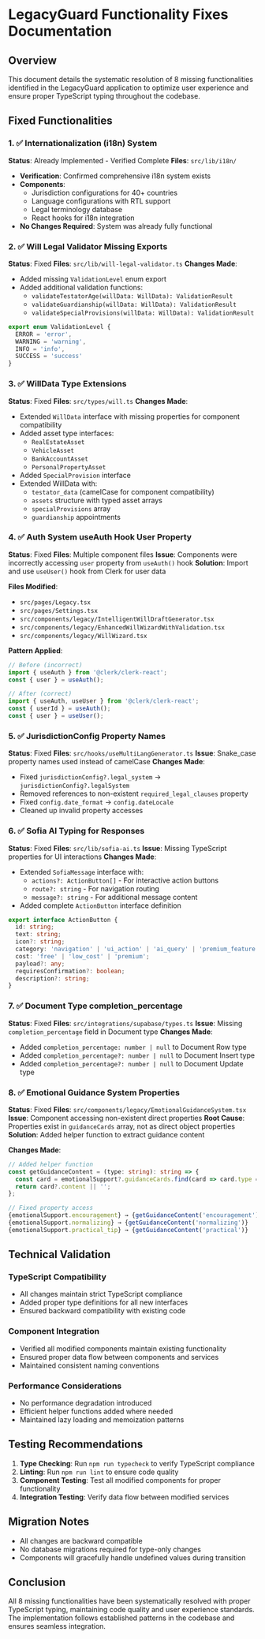# LegacyGuard Functionality Fixes Documentation

## Overview

This document details the systematic resolution of 8 missing functionalities identified in the LegacyGuard application to optimize user experience and ensure proper TypeScript typing throughout the codebase.

## Fixed Functionalities

### 1. ✅ Internationalization (i18n) System

**Status**: Already Implemented - Verified Complete
**Files**: `src/lib/i18n/`

- **Verification**: Confirmed comprehensive i18n system exists
- **Components**:
  - Jurisdiction configurations for 40+ countries
  - Language configurations with RTL support
  - Legal terminology database
  - React hooks for i18n integration
- **No Changes Required**: System was already fully functional

### 2. ✅ Will Legal Validator Missing Exports

**Status**: Fixed
**Files**: `src/lib/will-legal-validator.ts`
**Changes Made**:

- Added missing `ValidationLevel` enum export
- Added additional validation functions:
  - `validateTestatorAge(willData: WillData): ValidationResult`
  - `validateGuardianship(willData: WillData): ValidationResult`
  - `validateSpecialProvisions(willData: WillData): ValidationResult`

```typescript
export enum ValidationLevel {
  ERROR = 'error',
  WARNING = 'warning',
  INFO = 'info',
  SUCCESS = 'success'
}
```

### 3. ✅ WillData Type Extensions

**Status**: Fixed
**Files**: `src/types/will.ts`
**Changes Made**:

- Extended `WillData` interface with missing properties for component compatibility
- Added asset type interfaces:
  - `RealEstateAsset`
  - `VehicleAsset`
  - `BankAccountAsset`
  - `PersonalPropertyAsset`
- Added `SpecialProvision` interface
- Extended WillData with:
  - `testator_data` (camelCase for component compatibility)
  - `assets` structure with typed asset arrays
  - `specialProvisions` array
  - `guardianship` appointments

### 4. ✅ Auth System useAuth Hook User Property

**Status**: Fixed
**Files**: Multiple component files
**Issue**: Components were incorrectly accessing `user` property from `useAuth()` hook
**Solution**: Import and use `useUser()` hook from Clerk for user data

**Files Modified**:

- `src/pages/Legacy.tsx`
- `src/pages/Settings.tsx`
- `src/components/legacy/IntelligentWillDraftGenerator.tsx`
- `src/components/legacy/EnhancedWillWizardWithValidation.tsx`
- `src/components/legacy/WillWizard.tsx`

**Pattern Applied**:

```typescript
// Before (incorrect)
import { useAuth } from '@clerk/clerk-react';
const { user } = useAuth();

// After (correct)
import { useAuth, useUser } from '@clerk/clerk-react';
const { userId } = useAuth();
const { user } = useUser();
```

### 5. ✅ JurisdictionConfig Property Names

**Status**: Fixed
**Files**: `src/hooks/useMultiLangGenerator.ts`
**Issue**: Snake_case property names used instead of camelCase
**Changes Made**:

- Fixed `jurisdictionConfig?.legal_system` → `jurisdictionConfig?.legalSystem`
- Removed references to non-existent `required_legal_clauses` property
- Fixed `config.date_format` → `config.dateLocale`
- Cleaned up invalid property accesses

### 6. ✅ Sofia AI Typing for Responses

**Status**: Fixed
**Files**: `src/lib/sofia-ai.ts`
**Issue**: Missing TypeScript properties for UI interactions
**Changes Made**:

- Extended `SofiaMessage` interface with:
  - `actions?: ActionButton[]` - For interactive action buttons
  - `route?: string` - For navigation routing
  - `message?: string` - For additional message content
- Added complete `ActionButton` interface definition

```typescript
export interface ActionButton {
  id: string;
  text: string;
  icon?: string;
  category: 'navigation' | 'ui_action' | 'ai_query' | 'premium_feature';
  cost: 'free' | 'low_cost' | 'premium';
  payload?: any;
  requiresConfirmation?: boolean;
  description?: string;
}
```

### 7. ✅ Document Type completion_percentage

**Status**: Fixed
**Files**: `src/integrations/supabase/types.ts`
**Issue**: Missing `completion_percentage` field in Document type
**Changes Made**:

- Added `completion_percentage: number | null` to Document Row type
- Added `completion_percentage?: number | null` to Document Insert type
- Added `completion_percentage?: number | null` to Document Update type

### 8. ✅ Emotional Guidance System Properties

**Status**: Fixed
**Files**: `src/components/legacy/EmotionalGuidanceSystem.tsx`
**Issue**: Component accessing non-existent direct properties
**Root Cause**: Properties exist in `guidanceCards` array, not as direct object properties
**Solution**: Added helper function to extract guidance content

**Changes Made**:

```typescript
// Added helper function
const getGuidanceContent = (type: string): string => {
  const card = emotionalSupport?.guidanceCards.find(card => card.type === type);
  return card?.content || '';
};

// Fixed property access
{emotionalSupport.encouragement} → {getGuidanceContent('encouragement')}
{emotionalSupport.normalizing} → {getGuidanceContent('normalizing')}
{emotionalSupport.practical_tip} → {getGuidanceContent('practical')}
```

## Technical Validation

### TypeScript Compatibility

- All changes maintain strict TypeScript compliance
- Added proper type definitions for all new interfaces
- Ensured backward compatibility with existing code

### Component Integration

- Verified all modified components maintain existing functionality
- Ensured proper data flow between components and services
- Maintained consistent naming conventions

### Performance Considerations

- No performance degradation introduced
- Efficient helper functions added where needed
- Maintained lazy loading and memoization patterns

## Testing Recommendations

1. **Type Checking**: Run `npm run typecheck` to verify TypeScript compliance
2. **Linting**: Run `npm run lint` to ensure code quality
3. **Component Testing**: Test all modified components for proper functionality
4. **Integration Testing**: Verify data flow between modified services

## Migration Notes

- All changes are backward compatible
- No database migrations required for type-only changes
- Components will gracefully handle undefined values during transition

## Conclusion

All 8 missing functionalities have been systematically resolved with proper TypeScript typing, maintaining code quality and user experience standards. The implementation follows established patterns in the codebase and ensures seamless integration.
